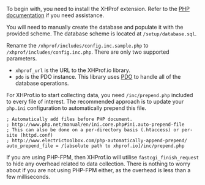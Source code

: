 To begin with, you need to install the XHProf extension. Refer to the [PHP documentation](http://www.php.net/manual/en/xhprof.setup.php) if you need assistance.

You will need to manually create the database and populate it with the provided scheme. The database scheme is located at `/setup/database.sql`.

Rename the `/xhprof/includes/config.inc.sample.php` to `/xhprof/includes/config.inc.php`. There are only two supported parameters.

* `xhprof_url` is the URL to the XHProf.io library.
* `pdo` is the PDO instance. This library uses [PDO](http://uk3.php.net/pdo) to handle all of the database operations.

For XHProf.io to start collecting data, you need `/inc/prepend.php` included to every file of interest. The recommended approach is to update your `php.ini` configuration to automatically prepend this file.

    ; Automatically add files before PHP document.
    ; http://www.php.net/manual/en/ini.core.php#ini.auto-prepend-file
    ; This can also be done on a per-directory basis (.htaccess) or per-site (httpd.conf)
    ; http://www.electrictoolbox.com/php-automatically-append-prepend/
    auto_prepend_file = /[absolute path to xhprof.io]/inc/prepend.php

If you are using PHP-FPM, then XHProf.io will utilise `fastcgi_finish_request` to hide any overhead related to data collection. There is nothing to worry about if you are not using PHP-FPM either, as the overhead is less than a few milliseconds.
